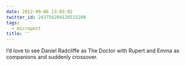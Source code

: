 ```yaml
---
date: 2012-09-06 13:03:02
twitter_id: 243756204126515200
tags:
  - micropost
title: ''
---
```


I’d love to see Daniel Radcliffe as The Doctor with Rupert and Emma as companions and suddenly crossover.
